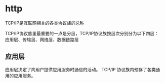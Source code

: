 # http

TCP/IP是互联网相关的各类协议族的总称

TCP/IP协议族里最重要的一点是分层，TCP/IP协议族按层次分别分为以下四层：应用层、传输层、网络层、数据链路层

## 应用层
应用层决定了向用户提供应用服务时通信的活动。
TCP/IP 协议族内预存了各类通用的应用服务。